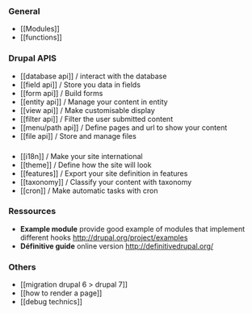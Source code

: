 ### General
* [[Modules]]
* [[functions]]


### Drupal APIS
* [[database api]] / interact with the database
* [[field api]] / Store you data in fields
* [[form api]] / Build forms
* [[entity api]] / Manage your content in entity
* [[view api]] / Make customisable display
* [[filter api]] / Filter the user submitted content
* [[menu/path api]] / Define pages and url to show your content
* [[file api]] / Store and manage files

### 
* [[i18n]] / Make your site international
* [[theme]] / Define how the site will look
* [[features]] / Export your site definition in features
* [[taxonomy]] / Classify your content with taxonomy 
* [[cron]] / Make automatic tasks with cron



### Ressources
* **Example module** provide good example of modules that implement different hooks
http://drupal.org/project/examples   
* **Définitive guide** online version http://definitivedrupal.org/
### Others

* [[migration drupal 6 > drupal 7]]
* [[how to render a page]]
* [[debug technics]]